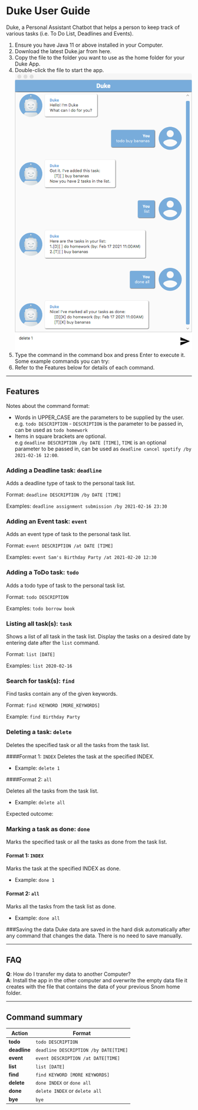 # Duke User Guide
Duke, a Personal Assistant Chatbot that helps a person to keep track of various tasks (i.e. To Do List, Deadlines and Events).
1. Ensure you have Java 11 or above installed in your Computer.
1. Download the latest Duke.jar from here.
1. Copy the file to the folder you want to use as the home folder for your Duke App.
1. Double-click the file to start the app.
   ![Duke GUI](DukeGUI.png)
1. Type the command in the command box and press Enter to execute it.
   Some example commands you can try:
1. Refer to the Features below for details of each command.

--------------------------------------------------------------------------------------------------------------------
## Features
Notes about the command format:
- Words in UPPER_CASE are the parameters to be supplied by the user.<br>
e.g. `todo DESCRIPTION` - `DESCRIPTION` is the parameter to be passed in, can be used as `todo homework`
- Items in square brackets are optional.<br>
e.g `deadline DESCRIPTION /by DATE [TIME]`, `TIME` is an optional parameter to be passed in, can be used as `deadline cancel spotify /by 2021-02-16 12:00`.
  
### Adding a Deadline task: `deadline`
Adds a deadline type of task to the personal task list.

Format: `deadline DESCRIPTION /by DATE [TIME]`

Examples: `deadline assignment submission /by 2021-02-16 23:30`

### Adding an Event task: `event`
Adds an event type of task to the personal task list.

Format: `event DESCRIPTION /at DATE [TIME]`

Examples: `event Sam's Birthday Party /at 2021-02-20 12:30`

### Adding a ToDo task: `todo`
Adds a todo type of task to the personal task list.

Format: `todo DESCRIPTION`

Examples: `todo borrow book`

### Listing all task(s): `task`
Shows a list of all task in the task list. Display the tasks on a desired date by entering date after the `list` command.

Format: `list [DATE]`

Examples: `list 2020-02-16`

### Search for task(s): `find`
Find tasks contain any of the given keywords.

Format: `find KEYWORD [MORE_KEYWORDS]`

Example: `find Birthday Party`

### Deleting a task: `delete`
Deletes the specified task or all the tasks from the task list.

####Format 1: `INDEX`
Deletes the task at the specified INDEX. 
- Example: `delete 1`

####Format 2: `all`

Deletes all the tasks from the task list. 
- Example: `delete all`

Expected outcome:

### Marking a task as done: `done`
Marks the specified task or all the tasks as done from the task list.

#### Format 1: `INDEX`

Marks the task at the specified INDEX as done.  
- Example: `done 1`

#### Format 2: `all`

Marks all the tasks from the task list as done. 
- Example: `done all`

###Saving the data
Duke data are saved in the hard disk automatically after any command that changes the data. There is no need to save manually.

--------------------------------------------------------------------------------------------------------------------

## FAQ
**Q**: How do I transfer my data to another Computer?<br>
**A**: Install the app in the other computer and overwrite the empty data file
it creates with the file that contains the data of your previous Snom home folder.

--------------------------------------------------------------------------------------------------------------------

## Command summary

Action | Format
--------|------------------
**todo** | `todo DESCRIPTION`
**deadline** | `deadline DESCRIPTION /by DATE[TIME]`
**event** | `event DESCRIPTION /at DATE[TIME]`
**list** | `list [DATE]`
**find** | `find KEYWORD [MORE KEYWORDS]`
**delete** | `done INDEX` or `done all`
**done** | `delete INDEX` or `delete all`
**bye** | `bye`
